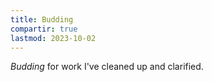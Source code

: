 ```yaml
---
title: Budding
compartir: true
lastmod: 2023-10-02
---
```

_Budding_ for work I've cleaned up and clarified.
